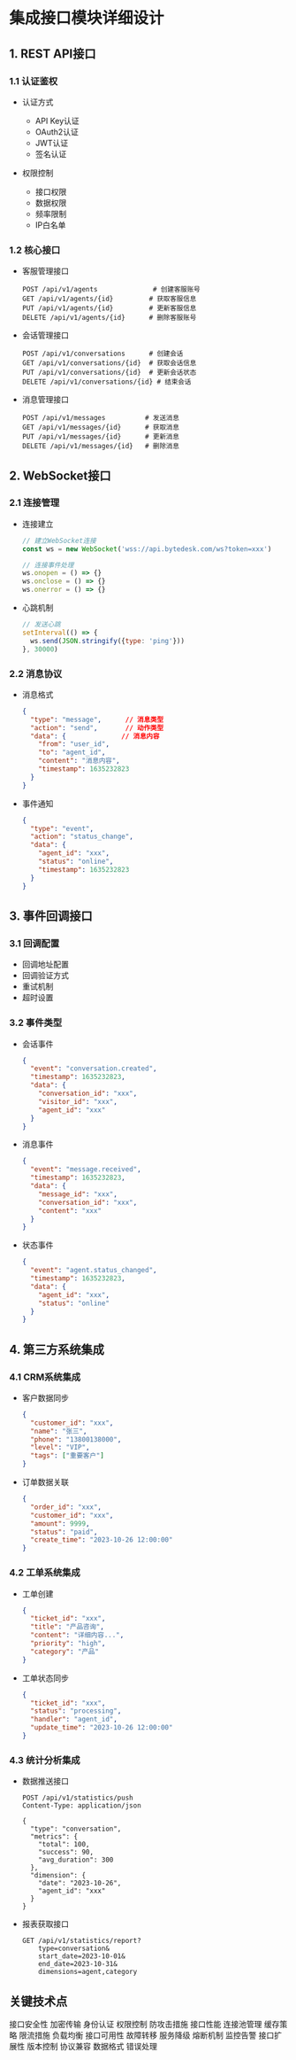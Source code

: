 # 集成接口模块详细设计

## 1. REST API接口

### 1.1 认证鉴权

- 认证方式
  - API Key认证
  - OAuth2认证
  - JWT认证
  - 签名认证

- 权限控制
  - 接口权限
  - 数据权限
  - 频率限制
  - IP白名单

### 1.2 核心接口

- 客服管理接口

  ```http
  POST /api/v1/agents              # 创建客服账号
  GET /api/v1/agents/{id}         # 获取客服信息
  PUT /api/v1/agents/{id}         # 更新客服信息
  DELETE /api/v1/agents/{id}      # 删除客服账号
  ```

- 会话管理接口

  ```http
  POST /api/v1/conversations      # 创建会话
  GET /api/v1/conversations/{id}  # 获取会话信息
  PUT /api/v1/conversations/{id}  # 更新会话状态
  DELETE /api/v1/conversations/{id} # 结束会话
  ```

- 消息管理接口

  ```http
  POST /api/v1/messages          # 发送消息
  GET /api/v1/messages/{id}      # 获取消息
  PUT /api/v1/messages/{id}      # 更新消息
  DELETE /api/v1/messages/{id}   # 删除消息
  ```

## 2. WebSocket接口

### 2.1 连接管理

- 连接建立

  ```javascript
  // 建立WebSocket连接
  const ws = new WebSocket('wss://api.bytedesk.com/ws?token=xxx')
  
  // 连接事件处理
  ws.onopen = () => {}
  ws.onclose = () => {}
  ws.onerror = () => {}
  ```

- 心跳机制

  ```javascript
  // 发送心跳
  setInterval(() => {
    ws.send(JSON.stringify({type: 'ping'}))
  }, 30000)
  ```

### 2.2 消息协议

- 消息格式

  ```json
  {
    "type": "message",      // 消息类型
    "action": "send",       // 动作类型
    "data": {              // 消息内容
      "from": "user_id",
      "to": "agent_id",
      "content": "消息内容",
      "timestamp": 1635232823
    }
  }
  ```

- 事件通知

  ```json
  {
    "type": "event",
    "action": "status_change",
    "data": {
      "agent_id": "xxx",
      "status": "online",
      "timestamp": 1635232823
    }
  }
  ```

## 3. 事件回调接口

### 3.1 回调配置

- 回调地址配置
- 回调验证方式
- 重试机制
- 超时设置

### 3.2 事件类型

- 会话事件

  ```json
  {
    "event": "conversation.created",
    "timestamp": 1635232823,
    "data": {
      "conversation_id": "xxx",
      "visitor_id": "xxx",
      "agent_id": "xxx"
    }
  }
  ```

- 消息事件

  ```json
  {
    "event": "message.received",
    "timestamp": 1635232823,
    "data": {
      "message_id": "xxx",
      "conversation_id": "xxx",
      "content": "xxx"
    }
  }
  ```

- 状态事件

  ```json
  {
    "event": "agent.status_changed",
    "timestamp": 1635232823,
    "data": {
      "agent_id": "xxx",
      "status": "online"
    }
  }
  ```

## 4. 第三方系统集成

### 4.1 CRM系统集成

- 客户数据同步

  ```json
  {
    "customer_id": "xxx",
    "name": "张三",
    "phone": "13800138000",
    "level": "VIP",
    "tags": ["重要客户"]
  }
  ```

- 订单数据关联

  ```json
  {
    "order_id": "xxx",
    "customer_id": "xxx",
    "amount": 9999,
    "status": "paid",
    "create_time": "2023-10-26 12:00:00"
  }
  ```

### 4.2 工单系统集成

- 工单创建

  ```json
  {
    "ticket_id": "xxx",
    "title": "产品咨询",
    "content": "详细内容...",
    "priority": "high",
    "category": "产品"
  }
  ```

- 工单状态同步

  ```json
  {
    "ticket_id": "xxx",
    "status": "processing",
    "handler": "agent_id",
    "update_time": "2023-10-26 12:00:00"
  }
  ```

### 4.3 统计分析集成

- 数据推送接口

  ```http
  POST /api/v1/statistics/push
  Content-Type: application/json

  {
    "type": "conversation",
    "metrics": {
      "total": 100,
      "success": 90,
      "avg_duration": 300
    },
    "dimension": {
      "date": "2023-10-26",
      "agent_id": "xxx"
    }
  }
  ```

- 报表获取接口

  ```http
  GET /api/v1/statistics/report?
      type=conversation&
      start_date=2023-10-01&
      end_date=2023-10-31&
      dimensions=agent,category
  ```

## 关键技术点

接口安全性
加密传输
身份认证
权限控制
防攻击措施
接口性能
连接池管理
缓存策略
限流措施
负载均衡
接口可用性
故障转移
服务降级
熔断机制
监控告警
接口扩展性
版本控制
协议兼容
数据格式
错误处理
